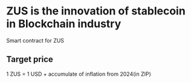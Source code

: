 # ZUS is the innovation of stablecoin in Blockchain industry
Smart contract for ZUS

## Target price 
1 ZUS = 1 USD + accumulate of inflation from 2024(in ZIP)